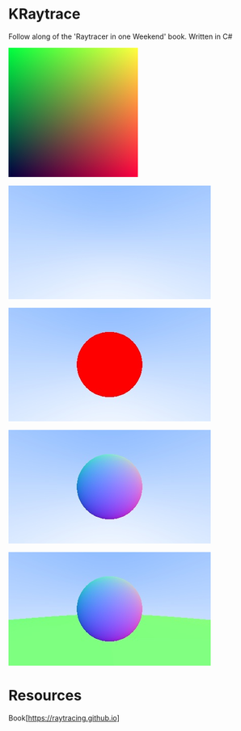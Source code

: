 # KRaytrace 
Follow along of the 'Raytracer in one Weekend' book. Written in C#

![TestImage](images/first.jpg)

![SkyColorRamp](images/colorramp.jpg)

![FirstSphere](images/redsphere.jpg)

![SurfaceNormals](images/surfnormals.jpg)

![TwoSpheres](images/twospheres.jpg)

# Resources

Book[https://raytracing.github.io]
